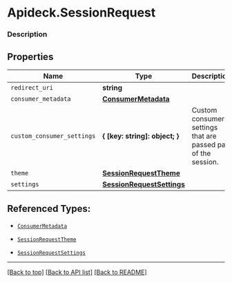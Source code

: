 # Apideck.SessionRequest

### Description

## Properties
Name | Type | Description | Notes
------------ | ------------- | ------------- | -------------
`redirect_uri` | **string** |  | [optional] 
`consumer_metadata` | [**ConsumerMetadata**](ConsumerMetadata.md) |  | [optional] 
`custom_consumer_settings` | **{ [key: string]: object; }** | Custom consumer settings that are passed part of the session. | [optional] 
`theme` | [**SessionRequestTheme**](SessionRequestTheme.md) |  | [optional] 
`settings` | [**SessionRequestSettings**](SessionRequestSettings.md) |  | [optional] 





## Referenced Types:

* [`ConsumerMetadata`](ConsumerMetadata.md)

* [`SessionRequestTheme`](SessionRequestTheme.md)
* [`SessionRequestSettings`](SessionRequestSettings.md)

---

[[Back to top]](#) [[Back to API list]](../../../../README.md#documentation-for-api-endpoints) [[Back to README]](../../../../README.md)


